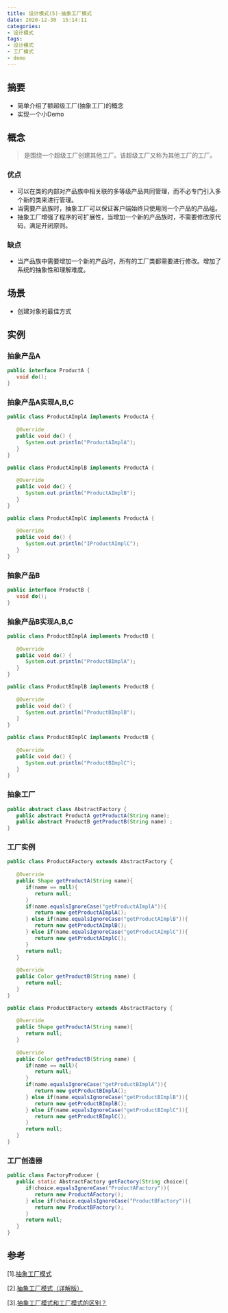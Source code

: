 ```yaml
---
title: 设计模式(5)-抽象工厂模式
date: 2020-12-30  15:14:11
categories:
- 设计模式
tags:
- 设计模式
- 工厂模式
- demo
---
```

## 摘要

* 简单介绍了额超级工厂(抽象工厂)的概念
* 实现一个小Demo
<!--more-->
## 概念

> 是围绕一个超级工厂创建其他工厂。该超级工厂又称为其他工厂的工厂。
>

### 优点

* 可以在类的内部对产品族中相关联的多等级产品共同管理，而不必专门引入多个新的类来进行管理。
* 当需要产品族时，抽象工厂可以保证客户端始终只使用同一个产品的产品组。
* 抽象工厂增强了程序的可扩展性，当增加一个新的产品族时，不需要修改原代码，满足开闭原则。

### 缺点

* 当产品族中需要增加一个新的产品时，所有的工厂类都需要进行修改。增加了系统的抽象性和理解难度。

## 场景

- 创建对象的最佳方式

## 实例

### 抽象产品A

```java
public interface ProductA {
   void do();
}
```

### 抽象产品A实现A,B,C

```java
public class ProductAImplA implements ProductA {
 
   @Override
   public void do() {
      System.out.println("ProductAImplA");
   }
}
```

```java
public class ProductAImplB implements ProductA {
 
   @Override
   public void do() {
      System.out.println("ProductAImplB");
   }
}
```

```java
public class ProductAImplC implements ProductA {
 
   @Override
   public void do() {
      System.out.println("IProductAImplC");
   }
}
```

### 抽象产品B

```java
public interface ProductB {
   void do();
}
```

### 抽象产品B实现A,B,C

```java
public class ProductBImplA implements ProductB {
 
   @Override
   public void do() {
      System.out.println("ProductBImplA");
   }
}
```

```java
public class ProductBImplB implements ProductB {
 
   @Override
   public void do() {
      System.out.println("ProductBImplB");
   }
}
```

```java
public class ProductBImplC implements ProductB {
 
   @Override
   public void do() {
      System.out.println("ProductBImplC");
   }
}
```

### 抽象工厂

```java
public abstract class AbstractFactory {
   public abstract ProductA getProductA(String name);
   public abstract ProductB getProductB(String name) ;
}
```

### 工厂实例

```java
public class ProductAFactory extends AbstractFactory {
    
   @Override
   public Shape getProductA(String name){
      if(name == null){
         return null;
      }        
      if(name.equalsIgnoreCase("getProductAImplA")){
         return new getProductAImplA();
      } else if(name.equalsIgnoreCase("getProductAImplB")){
         return new getProductAImplB();
      } else if(name.equalsIgnoreCase("getProductAImplC")){
         return new getProductAImplC();
      }
      return null;
   }
   
   @Override
   public Color getProductB(String name) {
      return null;
   }
}
```

```java
public class ProductBFactory extends AbstractFactory {
    
   @Override
   public Shape getProductA(String name){
      return null;
   }
   
   @Override
   public Color getProductB(String name) {
      if(name == null){
         return null;
      }        
      if(name.equalsIgnoreCase("getProductBImplA")){
         return new getProductBImplA();
      } else if(name.equalsIgnoreCase("getProductBImplB")){
         return new getProductBImplB();
      } else if(name.equalsIgnoreCase("getProductBImplC")){
         return new getProductBImplC();
      }
      return null;
   }
}
```

### 工厂创造器

```java
public class FactoryProducer {
   public static AbstractFactory getFactory(String choice){
      if(choice.equalsIgnoreCase("ProductAFactory")){
         return new ProductAFactory();
      } else if(choice.equalsIgnoreCase("ProductBFactory")){
         return new ProductBFactory();
      }
      return null;
   }
}
```

## 参考

[1].[抽象工厂模式](https://www.runoob.com/design-pattern/abstract-factory-pattern.html)

[2].[抽象工厂模式（详解版）](http://c.biancheng.net/view/1351.html)

[3].[抽象工厂模式和工厂模式的区别？](https://www.zhihu.com/question/20367734)



